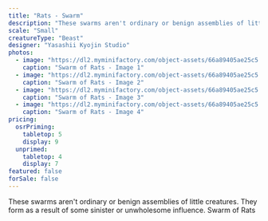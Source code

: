 ```yaml
---
title: "Rats - Swarm"
description: "These swarms aren't ordinary or benign assemblies of little creatures. They form as a result of some sinister or unwholesome influence. Swarm of Rats"
scale: "Small"
creatureType: "Beast"
designer: "Yasashii Kyojin Studio"
photos:
  - image: "https://dl2.myminifactory.com/object-assets/66a89405ae25c5.83569868/images/720X720-Swarm_Rats_01_PS.jpg"
    caption: "Swarm of Rats - Image 1"
  - image: "https://dl2.myminifactory.com/object-assets/66a89405ae25c5.83569868/images/720X720-Swarm_Rats_01_C.jpg"
    caption: "Swarm of Rats - Image 2"
  - image: "https://dl2.myminifactory.com/object-assets/66a89405ae25c5.83569868/images/720X720-Swarm_Rats_01_SCALE.jpg"
    caption: "Swarm of Rats - Image 3"
  - image: "https://dl2.myminifactory.com/object-assets/66a89405ae25c5.83569868/images/720X720-Swarm_Rats_01_B.jpg"
    caption: "Swarm of Rats - Image 4"
pricing:
  osrPriming:
    tabletop: 5
    display: 9
  unprimed:
    tabletop: 4
    display: 7
featured: false
forSale: false
---
```


These swarms aren't ordinary or benign assemblies of little creatures. They form as a result of some sinister or unwholesome influence. Swarm of Rats